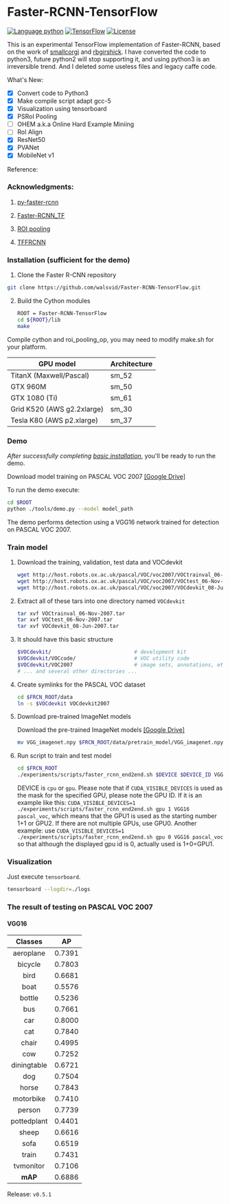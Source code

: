 # Faster-RCNN-TensorFlow
[![Language python](https://img.shields.io/badge/python-3.5%2C%203.6-blue.svg)](https://www.python.org) [![TensorFlow](https://img.shields.io/badge/tensorflow-1.3-orange.svg)](https://www.tensorflow.org) [![License](https://img.shields.io/badge/license-MIT-000000.svg)](https://opensource.org/licenses/MIT) 


This is an experimental TensorFlow implementation of Faster-RCNN, based on the work of [smallcorgi](https://github.com/smallcorgi/Faster-RCNN_TF) and [rbgirshick](https://github.com/rbgirshick/py-faster-rcnn). I have converted the code to python3, future python2 will stop supporting it, and using python3 is an irreversible trend. And I deleted some useless files and legacy caffe code.

What's New:
- [x] Convert code to Python3
- [x] Make compile script adapt gcc-5
- [x] Visualization using tensorboard
- [x] PSRoI Pooling
- [ ] OHEM a.k.a Online Hard Example Miniing
- [ ] RoI Align
- [x] ResNet50
- [x] PVANet
- [x] MobileNet v1

Reference:
### Acknowledgments: 

1. [py-faster-rcnn](https://github.com/rbgirshick/py-faster-rcnn)

2. [Faster-RCNN_TF](https://github.com/smallcorgi/Faster-RCNN_TF)

3. [ROI pooling](https://github.com/zplizzi/tensorflow-fast-rcnn)

4. [TFFRCNN](https://raw.githubusercontent.com/CharlesShang/TFFRCNN)

### Installation (sufficient for the demo)

1. Clone the Faster R-CNN repository
  ```bash
  git clone https://github.com/walsvid/Faster-RCNN-TensorFlow.git
  ```

2. Build the Cython modules
    ```bash
    ROOT = Faster-RCNN-TensorFlow
    cd ${ROOT}/lib
    make
    ```
 Compile cython and roi_pooling_op, you may need to modify make.sh for your platform.

 GPU model  | Architecture |
  | ------------- | ------------- |
  | TitanX (Maxwell/Pascal) | sm_52 |
  | GTX 960M | sm_50 |
  | GTX 1080 (Ti) | sm_61 |
  | Grid K520 (AWS g2.2xlarge) | sm_30 |
  | Tesla K80 (AWS p2.xlarge) | sm_37 |


### Demo

*After successfully completing [basic installation](#installation-sufficient-for-the-demo)*, you'll be ready to run the demo.

Download model training on PASCAL VOC 2007  [[Google Drive]](https://drive.google.com/file/d/0ByuDEGFYmWsbZ0EzeUlHcGFIVWM/view)


To run the demo execute:
```bash
cd $ROOT
python ./tools/demo.py --model model_path
```
The demo performs detection using a VGG16 network trained for detection on PASCAL VOC 2007.

### Train model
1. Download the training, validation, test data and VOCdevkit

    ```bash
    wget http://host.robots.ox.ac.uk/pascal/VOC/voc2007/VOCtrainval_06-Nov-2007.tar
    wget http://host.robots.ox.ac.uk/pascal/VOC/voc2007/VOCtest_06-Nov-2007.tar
    wget http://host.robots.ox.ac.uk/pascal/VOC/voc2007/VOCdevkit_08-Jun-2007.tar
    ```

2. Extract all of these tars into one directory named `VOCdevkit`

    ```bash
    tar xvf VOCtrainval_06-Nov-2007.tar
    tar xvf VOCtest_06-Nov-2007.tar
    tar xvf VOCdevkit_08-Jun-2007.tar
    ```

3. It should have this basic structure

    ```bash
    $VOCdevkit/                           # development kit
    $VOCdevkit/VOCcode/                   # VOC utility code
    $VOCdevkit/VOC2007                    # image sets, annotations, etc.
    # ... and several other directories ...
    ```

4. Create symlinks for the PASCAL VOC dataset

    ```bash
    cd $FRCN_ROOT/data
    ln -s $VOCdevkit VOCdevkit2007
    ```

5. Download pre-trained ImageNet models

    Download the pre-trained ImageNet models [[Google Drive]](https://drive.google.com/file/d/0ByuDEGFYmWsbNVF5eExySUtMZmM/view?usp=sharing)

    ```bash
    mv VGG_imagenet.npy $FRCN_ROOT/data/pretrain_model/VGG_imagenet.npy
    ```

6. Run script to train and test model
    ```bash
    cd $FRCN_ROOT
    ./experiments/scripts/faster_rcnn_end2end.sh $DEVICE $DEVICE_ID VGG16 pascal_voc
    ```
    DEVICE is `cpu` or `gpu`.
    Please note that if `CUDA_VISIBLE_DEVICES` is used as the mask for the specified GPU, please note the GPU ID. If it is an example like this: `CUDA_VISIBLE_DEVICES=1 ./experiments/scripts/faster_rcnn_end2end.sh gpu 1 VGG16 pascal_voc`, which means that the GPU1 is used as the starting number 1+1 or GPU2. If there are not multiple GPUs, use GPU0. Another example: use `CUDA_VISIBLE_DEVICES=1 ./experiments/scripts/faster_rcnn_end2end.sh gpu 0 VGG16 pascal_voc` so that although the displayed gpu id is 0, actually used is 1+0=GPU1.


### Visualization
Just execute `tensorboard`.
```bash
tensorboard --logdir=./logs
```

### The result of testing on PASCAL VOC 2007 

#### VGG16
| Classes     | AP     |
|:-----------:|:------:|
| aeroplane   | 0.7391 |
| bicycle     | 0.7803 |
| bird        | 0.6681 |
| boat        | 0.5576 |
| bottle      | 0.5236 |
| bus         | 0.7661 |
| car         | 0.8000 |
| cat         | 0.7840 |
| chair       | 0.4995 |
| cow         | 0.7252 |
| diningtable | 0.6721 |
| dog         | 0.7504 |
| horse       | 0.7843 |
| motorbike   | 0.7410 |
| person      | 0.7739 |
| pottedplant | 0.4401 |
| sheep       | 0.6616 |
| sofa        | 0.6519 |
| train       | 0.7431 |
| tvmonitor   | 0.7106 |
| **mAP**     | 0.6886 |


Release:
`v0.5.1`